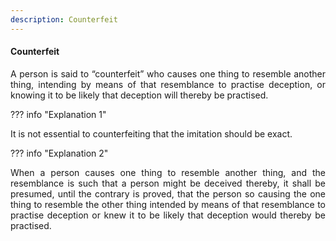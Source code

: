 ```yaml
---
description: Counterfeit
---
```


#### Counterfeit
<div style="text-align: justify">

A person is said to “counterfeit” who causes one thing to resemble another thing, intending by means of that resemblance to practise deception, or knowing it to be likely that deception will thereby be practised.

</div>

??? info "Explanation 1"
    <div style="text-align: justify"> It is not essential to counterfeiting that the imitation should be exact.

??? info "Explanation 2"
    <div style="text-align: justify"> When a person causes one thing to resemble another thing, and the resemblance is such that a person might be deceived thereby, it shall be presumed, until the contrary is proved, that the person so causing the one thing to resemble the other thing intended by means of that resemblance to practise deception or knew it to be likely that deception would thereby be practised.